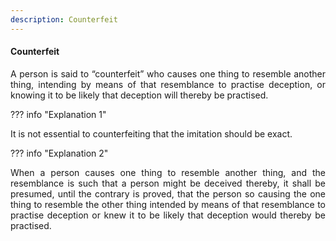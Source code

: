 ```yaml
---
description: Counterfeit
---
```


#### Counterfeit
<div style="text-align: justify">

A person is said to “counterfeit” who causes one thing to resemble another thing, intending by means of that resemblance to practise deception, or knowing it to be likely that deception will thereby be practised.

</div>

??? info "Explanation 1"
    <div style="text-align: justify"> It is not essential to counterfeiting that the imitation should be exact.

??? info "Explanation 2"
    <div style="text-align: justify"> When a person causes one thing to resemble another thing, and the resemblance is such that a person might be deceived thereby, it shall be presumed, until the contrary is proved, that the person so causing the one thing to resemble the other thing intended by means of that resemblance to practise deception or knew it to be likely that deception would thereby be practised.